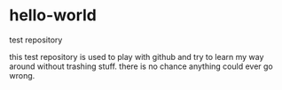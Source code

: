 # hello-world
test repository

this test repository is used to play with github and try to learn my way around without trashing stuff. 
there is no chance anything could ever go wrong.

